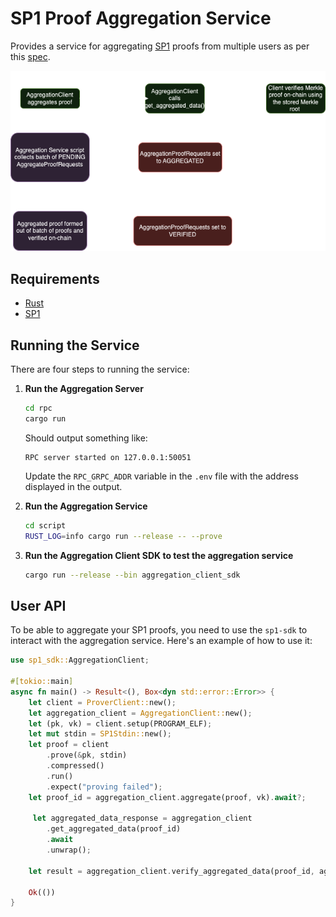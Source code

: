 # SP1 Proof Aggregation Service

Provides a service for aggregating [SP1](https://github.com/succinctlabs/sp1) proofs from multiple users as per this [spec](https://hackmd.io/@succinct/HJXbXAVlJe). 

![SP1 Proof Aggregation Service](./proof_aggregation.png)

## Requirements

- [Rust](https://rustup.rs/)
- [SP1](https://docs.succinct.xyz/getting-started/install.html)

## Running the Service

There are four steps to running the service:

1. **Run the Aggregation Server**
   ```sh
   cd rpc
   cargo run
   ```
   Should output something like:
   ```
   RPC server started on 127.0.0.1:50051
   ```
   Update the `RPC_GRPC_ADDR` variable in the `.env` file with the address displayed in the output.

2. **Run the Aggregation Service**
   ```sh
   cd script
   RUST_LOG=info cargo run --release -- --prove
   ```

3. **Run the Aggregation Client SDK to test the aggregation service**
   ```sh
   cargo run --release --bin aggregation_client_sdk
   ```

## User API

To be able to aggregate your SP1 proofs, 
you need to use the `sp1-sdk` to interact with the aggregation service. Here's an example of how to use it:

```rust
use sp1_sdk::AggregationClient;

#[tokio::main]
async fn main() -> Result<(), Box<dyn std::error::Error>> {
    let client = ProverClient::new();
    let aggregation_client = AggregationClient::new();
    let (pk, vk) = client.setup(PROGRAM_ELF);
    let mut stdin = SP1Stdin::new();
    let proof = client
		.prove(&pk, stdin)
		.compressed()
		.run()
		.expect("proving failed");
    let proof_id = aggregation_client.aggregate(proof, vk).await?;

     let aggregated_data_response = aggregation_client
        .get_aggregated_data(proof_id)
        .await
        .unwrap();

    let result = aggregation_client.verify_aggregated_data(proof_id, aggregated_data_response).await.expect("verification failed");

    Ok(())
}
```
